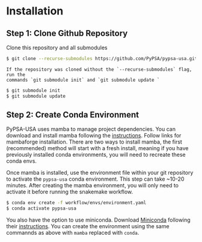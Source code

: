# Installation

## Step 1: Clone Github Repository 

Clone this repository and all submodules 

```bash 
$ git clone --recurse-submodules https://github.com/PyPSA/pypsa-usa.git
```

```{note}
If the repository was cloned without the `--recurse-submodules` flag, run the 
commands `git submodule init` and `git submodule update `
```

```bash
$ git submodule init
$ git submodule update 
```

## Step 2: Create Conda Environment 

PyPSA-USA uses mamba to manage project dependencies. You can download and install mamba following the [instructions](https://mamba.readthedocs.io/en/latest/mamba-installation.html). Follow links for mambaforge installation. There are two ways to install mamba, the first (recommended) method will start with a fresh install, meaning if you have previously installed conda environments, you will need to recreate these conda envs.

Once mamba is installed, use the environment file within your git repository to activate the `pypsa-usa` conda environment. This step can take ~10-20 minutes. After creating the mamba environment, you will only need to activate it before running the snakemake workflow.

```bash 
$ conda env create -f workflow/envs/environment.yaml
$ conda activate pypsa-usa
```

You also have the option to use miniconda. Download [Miniconda](https://docs.conda.io/en/latest/miniconda.html) following their [instructions](https://docs.conda.io/en/latest/miniconda.html). You can create the environment using the same commannds as above with `mamba` replaced with `conda`.


